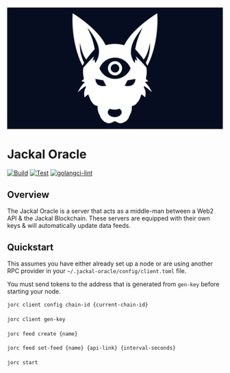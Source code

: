 ![Jackal Oracle Cover](./assets/jklorc.png)
# Jackal Oracle

[![Build](https://github.com/JackalLabs/canine-oracle/actions/workflows/build.yml/badge.svg)](https://github.com/JackalLabs/canine-oracle/actions/workflows/build.yml)
[![Test](https://github.com/JackalLabs/canine-oracle/actions/workflows/test.yml/badge.svg)](https://github.com/JackalLabs/canine-oracle/actions/workflows/test.yml)
[![golangci-lint](https://github.com/JackalLabs/canine-oracle/actions/workflows/golangci.yml/badge.svg)](https://github.com/JackalLabs/canine-oracle/actions/workflows/golangci.yml)

## Overview
The Jackal Oracle is a server that acts as a middle-man between a Web2 API & the Jackal Blockchain. These servers are equipped with their own keys & will automatically update data feeds.

## Quickstart
This assumes you have either already set up a node or are using another RPC provider in your `~/.jackal-oracle/config/client.toml` file.

You must send tokens to the address that is generated from `gen-key` before starting your node.

```sh
jorc client config chain-id {current-chain-id}

jorc client gen-key

jorc feed create {name}

jorc feed set-feed {name} {api-link} {interval-seconds}

jorc start
```

